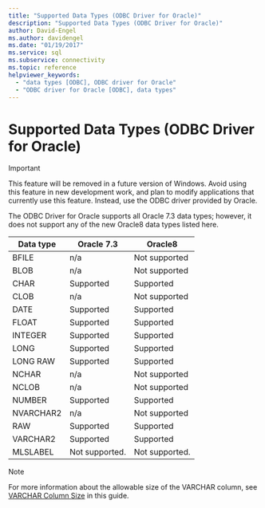 ```yaml
---
title: "Supported Data Types (ODBC Driver for Oracle)"
description: "Supported Data Types (ODBC Driver for Oracle)"
author: David-Engel
ms.author: davidengel
ms.date: "01/19/2017"
ms.service: sql
ms.subservice: connectivity
ms.topic: reference
helpviewer_keywords:
  - "data types [ODBC], ODBC driver for Oracle"
  - "ODBC driver for Oracle [ODBC], data types"
---
```

# Supported Data Types (ODBC Driver for Oracle)
> [!IMPORTANT]  
>  This feature will be removed in a future version of Windows. Avoid using this feature in new development work, and plan to modify applications that currently use this feature. Instead, use the ODBC driver provided by Oracle.  
  
 The ODBC Driver for Oracle supports all Oracle 7.3 data types; however, it does not support any of the new Oracle8 data types listed here.  
  
|Data type|Oracle 7.3|Oracle8|  
|---------------|----------------|-------------|  
|BFILE|n/a|Not supported|  
|BLOB|n/a|Not supported|  
|CHAR|Supported|Supported|  
|CLOB|n/a|Not supported|  
|DATE|Supported|Supported|  
|FLOAT|Supported|Supported|  
|INTEGER|Supported|Supported|  
|LONG|Supported|Supported|  
|LONG RAW|Supported|Supported|  
|NCHAR|n/a|Not supported|  
|NCLOB|n/a|Not supported|  
|NUMBER|Supported|Supported|  
|NVARCHAR2|n/a|Not supported|  
|RAW|Supported|Supported|  
|VARCHAR2|Supported|Supported|  
|MLSLABEL|Not supported.|Not supported.|  
  
> [!NOTE]  
>  For more information about the allowable size of the VARCHAR column, see [VARCHAR Column Size](../../odbc/microsoft/varchar-column-size-odbc-driver-for-oracle.md) in this guide.
